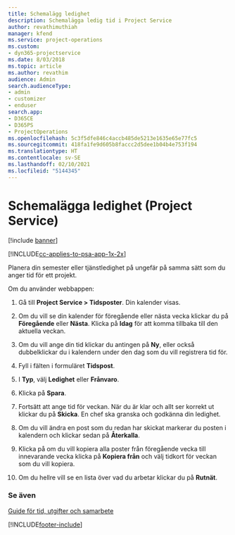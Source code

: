 ```yaml
---
title: Schemalägg ledighet
description: Schemalägga ledig tid i Project Service
author: revathimuthiah
manager: kfend
ms.service: project-operations
ms.custom:
- dyn365-projectservice
ms.date: 8/03/2018
ms.topic: article
ms.author: revathim
audience: Admin
search.audienceType:
- admin
- customizer
- enduser
search.app:
- D365CE
- D365PS
- ProjectOperations
ms.openlocfilehash: 5c3f5dfe846c4accb485de5213e1635e65e77fc5
ms.sourcegitcommit: 418fa1fe9d605b8faccc2d5dee1b04b4e753f194
ms.translationtype: HT
ms.contentlocale: sv-SE
ms.lasthandoff: 02/10/2021
ms.locfileid: "5144345"
---
```

# <a name="schedule-time-off-project-service"></a>Schemalägga ledighet (Project Service)

[!include [banner](../includes/psa-now-project-operations.md)]

[!INCLUDE[cc-applies-to-psa-app-1x-2x](../includes/cc-applies-to-psa-app-1x-2x.md)]

Planera din semester eller tjänstledighet på ungefär på samma sätt som du anger tid för ett projekt.  
  
 Om du använder webbappen:  
  
1.  Gå till **Project Service > Tidsposter**. Din kalender visas.  
  
2.  Om du vill se din kalender för föregående eller nästa vecka klickar du på **Föregående** eller **Nästa**. Klicka på **Idag** för att komma tillbaka till den aktuella veckan.  
  
3.  Om du vill ange din tid klickar du antingen på **Ny**, eller också dubbelklickar du i kalendern under den dag som du vill registrera tid för.  
  
4.  Fyll i fälten i formuläret **Tidspost**.  
  
5.  I **Typ**, välj **Ledighet** eller **Frånvaro**.  
  
6.  Klicka på **Spara**.  
  
7.  Fortsätt att ange tid för veckan. När du är klar och allt ser korrekt ut klickar du på **Skicka**. En chef ska granska och godkänna din ledighet.  
  
8.  Om du vill ändra en post som du redan har skickat markerar du posten i kalendern och klickar sedan på **Återkalla**.  
  
9. Klicka på om du vill kopiera alla poster från föregående vecka till innevarande vecka klicka på **Kopiera från** och välj tidkort för veckan som du vill kopiera.  
  
10. Om du hellre vill se en lista över vad du arbetar klickar du på **Rutnät**.  
  
### <a name="see-also"></a>Se även  
 [Guide för tid, utgifter och samarbete](../psa/time-expense-collaboration-guide.md)


[!INCLUDE[footer-include](../includes/footer-banner.md)]